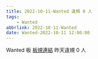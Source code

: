```yaml
---
title: 2022-10-11-Wanted 違規 0 人
tags:
    - Wanted
abbrlink: 2022-10-11-Wanted
date: Wanted-2022-10-11 12:00:00
---
```

Wanted 板 [板規連結](https://www.ptt.cc/bbs/Wanted/M.1608829773.A.D3B.html)
昨天違規 0 人
